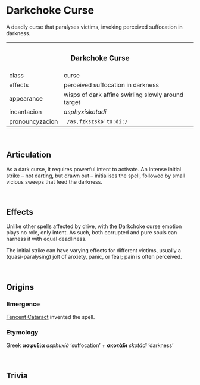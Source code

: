 # Darkchoke Curse
<!-- #SQUARK live! feat!
| dest = affine/spells/asphyxiskotadi
| desc = A deadly curse invoking perceived suffocation in darkness
| capt = Affine Spell
| style = affine
| index = spells
| shard #INDEX / affine
-->

A deadly curse that paralyses victims, invoking perceived suffocation in darkness.


<table>
  <tr>
    <th colspan="2"> <h3> Darkchoke Curse </h3> </th>
  </tr>
  <tr>
    <td> class </td>
    <td> curse </td>
  </tr>
  <tr>
    <td> effects </td>
    <td> perceived suffocation in darkness </td>
  </tr>
  <tr>
    <td> appearance </td>
    <td> wisps of dark affine swirling slowly around target </td>
  </tr>
  <tr>
    <td> incantacion </td>
    <td> <em> asphyxiskotadi </em> </td>
  </tr>
  <tr>
    <td> pronouncyzacion </td>
    <td> <code> /asˌfɪksɪskəˈtɑːdiː/ </code> </td>
  </tr>
</table>


<br>


## Articulation

As a dark curse, it requires powerful intent to activate. An intense initial strike – not darting, but drawn out – initialises the spell, followed by small vicious sweeps that feed the darkness. 


<br>


## Effects

Unlike other spells affected by drive, with the Darkchoke curse emotion plays no role, only intent. As such, both corrupted and pure souls can harness it with equal deadliness.

The initial strike can have varying effects for different victims, usually a (quasi-paralysing) jolt of anxiety, panic, or fear; pain is often perceived.


<br>


## Origins

### Emergence
[Tencent Cataract](–) invented the spell.

### Etymology
Greek **ασφυξία** *asphuxíā* ‘suffocation’ + **σκοτάδι** *skotádi* ‘darkness’


<br>


## Trivia
